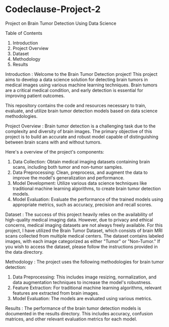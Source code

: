 # Codeclause-Project-2
Project on Brain Tumor Detection Using Data Science


Table of Contents
1. Introduction
2. Project Overview
3. Dataset
4. Methodology
5. Results

Introduction : Welcome to the Brain Tumor Detection project! This project aims to develop a data science solution for detecting brain tumors in medical images using various machine learning techniques. Brain tumors are a critical medical condition, and early detection is essential for improving patient outcomes.

This repository contains the code and resources necessary to train, evaluate, and utilize brain tumor detection models based on data science methodologies.

Project Overview : Brain tumor detection is a challenging task due to the complexity and diversity of brain images. The primary objective of this project is to build an accurate and robust model capable of distinguishing between brain scans with and without tumors. 

Here's a overview of the project's components:
1. Data Collection: Obtain medical imaging datasets containing brain scans, including both tumor and non-tumor samples.
2. Data Preprocessing: Clean, preprocess, and augment the data to improve the model's generalization and performance.
3. Model Development: Utilize various data science techniques like traditional machine learning algorithms, to create brain tumor detection models.
4. Model Evaluation: Evaluate the performance of the trained models using appropriate metrics, such as accuracy, precision and recall scores.

Dataset : The success of this project heavily relies on the availability of high-quality medical imaging data. However, due to privacy and ethical concerns, medical imaging datasets are not always freely available.
For this project, I have utilized the  Brain Tumor Dataset, which consists of brain MRI scans collected from multiple medical centers. The dataset contains labeled images, with each image categorized as either "Tumor" or "Non-Tumor." If you wish to access the dataset, please follow the instructions provided in the data directory.

Methodology : The project uses the following methodologies for brain tumor detection:
1. Data Preprocessing: This includes image resizing, normalization, and data augmentation techniques to increase the model's robustness.
2. Feature Extraction: For traditional machine learning algorithms, relevant features are extracted from brain images.
3. Model Evaluation: The models are evaluated using various metrics.

Results : The performance of the brain tumor detection models is documented in the results directory. This includes accuracy, confusion matrices, and other relevant evaluation metrics for each model.


